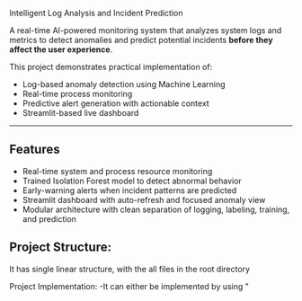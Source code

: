 Intelligent Log Analysis and Incident Prediction

A real-time AI-powered monitoring system that analyzes system logs and metrics to detect anomalies and predict potential incidents **before they affect the user experience**.

This project demonstrates practical implementation of:
- Log-based anomaly detection using Machine Learning
- Real-time process monitoring
- Predictive alert generation with actionable context
- Streamlit-based live dashboard

---

## Features

- Real-time system and process resource monitoring
- Trained Isolation Forest model to detect abnormal behavior
- Early-warning alerts when incident patterns are predicted
- Streamlit dashboard with auto-refresh and focused anomaly view
- Modular architecture with clean separation of logging, labeling, training, and prediction

 ## Project Structure:
 It has single linear structure, with the all files in the root directory

Project Implementation:
-It can either be implemented by using "
 

 
